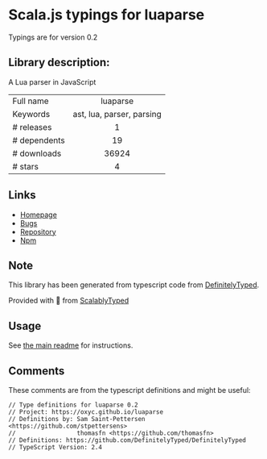 
# Scala.js typings for luaparse

Typings are for version 0.2

## Library description:
A Lua parser in JavaScript

|                    |                 |
| ------------------ | :-------------: |
| Full name          | luaparse |
| Keywords           | ast, lua, parser, parsing |
| # releases         | 1 |
| # dependents       | 19 |
| # downloads        | 36924 |
| # stars            | 4 |

## Links
- [Homepage](https://oxyc.github.io/luaparse/)
- [Bugs](https://github.com/oxyc/luaparse/issues)
- [Repository](https://github.com/oxyc/luaparse)
- [Npm](https://www.npmjs.com/package/luaparse)
    


## Note
This library has been generated from typescript code from [DefinitelyTyped](https://definitelytyped.org).

Provided with :purple_heart: from [ScalablyTyped](https://github.com/oyvindberg/ScalablyTyped)

## Usage
See [the main readme](../../readme.md) for instructions.

## Comments

These comments are from the typescript definitions and might be useful:
```
// Type definitions for luaparse 0.2
// Project: https://oxyc.github.io/luaparse
// Definitions by: Sam Saint-Pettersen <https://github.com/stpettersens>
//                 thomasfn <https://github.com/thomasfn>
// Definitions: https://github.com/DefinitelyTyped/DefinitelyTyped
// TypeScript Version: 2.4

```

